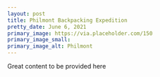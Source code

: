 ```yaml
---
layout: post
title: Philmont Backpacking Expedition
pretty_date: June 6, 2021
primary_image: https://via.placeholder.com/150
primary_image_small: 
primary_image_alt: Philmont
---
```


Great content to be provided here
